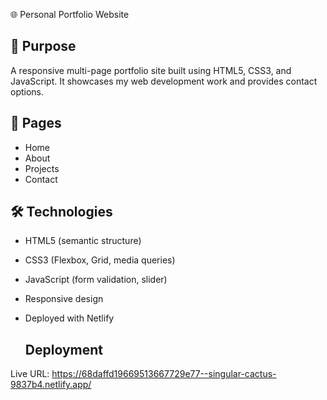  🌐 Personal Portfolio Website

## 🚀 Purpose
A responsive multi-page portfolio site built using HTML5, CSS3, and JavaScript. It showcases my web development work and provides contact options.

## 📄 Pages
- Home
- About
- Projects
- Contact

## 🛠️ Technologies
- HTML5 (semantic structure)
- CSS3 (Flexbox, Grid, media queries)
- JavaScript (form validation, slider)
- Responsive design
- Deployed with Netlify

  ## Deployment
Live URL: https://68daffd19669513667729e77--singular-cactus-9837b4.netlify.app/
